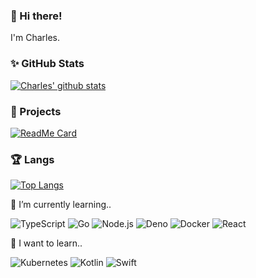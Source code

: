 ### 👋 Hi there!

I'm Charles.

### ✨ GitHub Stats

[![Charles' github stats](https://github-readme-stats.vercel.app/api?username=Charles599&hide=contribs,prs,issues&count_private=true&show_icons=true)](https://github.com/Charles599)

### 📖 Projects

[![ReadMe Card](https://github-readme-stats.vercel.app/api/pin/?username=Charles599&repo=DenoServer)](https://github.com/Charles599/DenoServer)

### 🏆 Langs

[![Top Langs](https://github-readme-stats.vercel.app/api/top-langs/?username=Charles599&layout=compact)](https://github.com/Charles599)

🥇 I’m currently learning..

<img alt="TypeScript" src="https://img.shields.io/badge/-TypeScript-007ACC?style=flat-square&logo=typescript&logoColor=white" /> <img alt="Go" src="https://img.shields.io/badge/-Go-00ADD8?style=flat-square&logo=Go&logoColor=white" /> <img alt="Node.js" src="https://img.shields.io/badge/-Node.js-43853d?style=flat-square&logo=Node.js&logoColor=white" /> <img alt="Deno" src="https://img.shields.io/badge/-Deno-000000?style=flat-square&logo=Deno" /> <img alt="Docker" src="https://img.shields.io/badge/-Docker-2496ED?style=flat-square&logo=Docker&logoColor=white" /> <img alt="React" src="https://img.shields.io/badge/-React-02d9ff?style=flat-square&logo=React&logoColor=white" />

🌱 I want to learn..

<img alt="Kubernetes" src="https://img.shields.io/badge/-Kubernetes-326CE5?style=flat-square&logo=Kubernetes&logoColor=white" /> <img alt="Kotlin" src="https://img.shields.io/badge/-Kotlin-0095D5?style=flat-square&logo=Kotlin&logoColor=white" /> <img alt="Swift" src="https://img.shields.io/badge/-Swift-FA7343?style=flat-square&logo=Swift&logoColor=white" />





